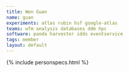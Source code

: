 ```yaml
---
title: Wen Guan
name: guan
experiments: atlas rubin hsf google-atlas
teams: wfm analysis databases ddm hpc
software: panda harvester idds eventservice
tags: member
layout: default
---
```


{% include personspecs.html %}
